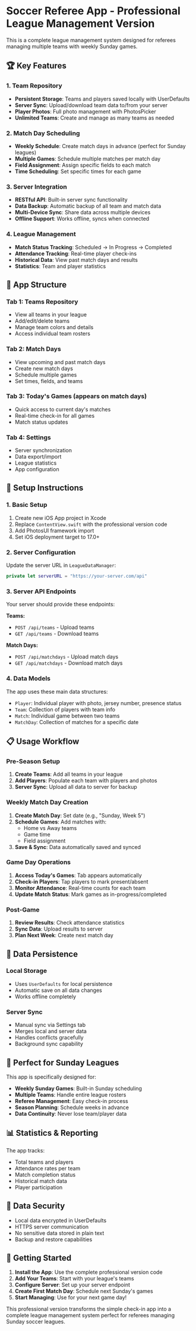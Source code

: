 # Soccer Referee App - Professional League Management Version

This is a complete league management system designed for referees managing multiple teams with weekly Sunday games.

## 🏆 **Key Features**

### **1. Team Repository**
- **Persistent Storage**: Teams and players saved locally with UserDefaults
- **Server Sync**: Upload/download team data to/from your server
- **Player Photos**: Full photo management with PhotosPicker
- **Unlimited Teams**: Create and manage as many teams as needed

### **2. Match Day Scheduling**
- **Weekly Schedule**: Create match days in advance (perfect for Sunday leagues)
- **Multiple Games**: Schedule multiple matches per match day
- **Field Assignment**: Assign specific fields to each match
- **Time Scheduling**: Set specific times for each game

### **3. Server Integration**
- **RESTful API**: Built-in server sync functionality
- **Data Backup**: Automatic backup of all team and match data
- **Multi-Device Sync**: Share data across multiple devices
- **Offline Support**: Works offline, syncs when connected

### **4. League Management**
- **Match Status Tracking**: Scheduled → In Progress → Completed
- **Attendance Tracking**: Real-time player check-ins
- **Historical Data**: View past match days and results
- **Statistics**: Team and player statistics

## 📱 **App Structure**

### **Tab 1: Teams Repository**
- View all teams in your league
- Add/edit/delete teams
- Manage team colors and details
- Access individual team rosters

### **Tab 2: Match Days**
- View upcoming and past match days
- Create new match days
- Schedule multiple games
- Set times, fields, and teams

### **Tab 3: Today's Games** (appears on match days)
- Quick access to current day's matches
- Real-time check-in for all games
- Match status updates

### **Tab 4: Settings**
- Server synchronization
- Data export/import
- League statistics
- App configuration

## 🔧 **Setup Instructions**

### **1. Basic Setup**
1. Create new iOS App project in Xcode
2. Replace `ContentView.swift` with the professional version code
3. Add PhotosUI framework import
4. Set iOS deployment target to 17.0+

### **2. Server Configuration**
Update the server URL in `LeagueDataManager`:
```swift
private let serverURL = "https://your-server.com/api"
```

### **3. Server API Endpoints**
Your server should provide these endpoints:

**Teams:**
- `POST /api/teams` - Upload teams
- `GET /api/teams` - Download teams

**Match Days:**
- `POST /api/matchdays` - Upload match days
- `GET /api/matchdays` - Download match days

### **4. Data Models**
The app uses these main data structures:
- `Player`: Individual player with photo, jersey number, presence status
- `Team`: Collection of players with team info
- `Match`: Individual game between two teams
- `MatchDay`: Collection of matches for a specific date

## 📋 **Usage Workflow**

### **Pre-Season Setup**
1. **Create Teams**: Add all teams in your league
2. **Add Players**: Populate each team with players and photos
3. **Server Sync**: Upload all data to server for backup

### **Weekly Match Day Creation**
1. **Create Match Day**: Set date (e.g., "Sunday, Week 5")
2. **Schedule Games**: Add matches with:
   - Home vs Away teams
   - Game time
   - Field assignment
3. **Save & Sync**: Data automatically saved and synced

### **Game Day Operations**
1. **Access Today's Games**: Tab appears automatically
2. **Check-in Players**: Tap players to mark present/absent
3. **Monitor Attendance**: Real-time counts for each team
4. **Update Match Status**: Mark games as in-progress/completed

### **Post-Game**
1. **Review Results**: Check attendance statistics
2. **Sync Data**: Upload results to server
3. **Plan Next Week**: Create next match day

## 🔄 **Data Persistence**

### **Local Storage**
- Uses `UserDefaults` for local persistence
- Automatic save on all data changes
- Works offline completely

### **Server Sync**
- Manual sync via Settings tab
- Merges local and server data
- Handles conflicts gracefully
- Background sync capability

## 🎯 **Perfect for Sunday Leagues**

This app is specifically designed for:
- **Weekly Sunday Games**: Built-in Sunday scheduling
- **Multiple Teams**: Handle entire league rosters
- **Referee Management**: Easy check-in process
- **Season Planning**: Schedule weeks in advance
- **Data Continuity**: Never lose team/player data

## 📊 **Statistics & Reporting**

The app tracks:
- Total teams and players
- Attendance rates per team
- Match completion status
- Historical match data
- Player participation

## 🔐 **Data Security**

- Local data encrypted in UserDefaults
- HTTPS server communication
- No sensitive data stored in plain text
- Backup and restore capabilities

## 🚀 **Getting Started**

1. **Install the App**: Use the complete professional version code
2. **Add Your Teams**: Start with your league's teams
3. **Configure Server**: Set up your server endpoint
4. **Create First Match Day**: Schedule next Sunday's games
5. **Start Managing**: Use for your next game day!

This professional version transforms the simple check-in app into a complete league management system perfect for referees managing Sunday soccer leagues.